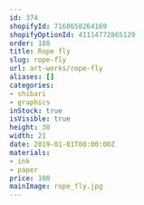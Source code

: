 ```yaml
---
id: 374
shopifyId: 7160658264169
shopifyOptionId: 41114772865129
order: 188
title: Rope fly
slug: rope-fly
url: art-works/rope-fly
aliases: []
categories:
- shibari
- graphics
inStock: true
isVisible: true
height: 30
width: 21
date: 2019-01-01T00:00:00Z
materials:
- ink
- paper
price: 100
mainImage: rope_fly.jpg
---
```

